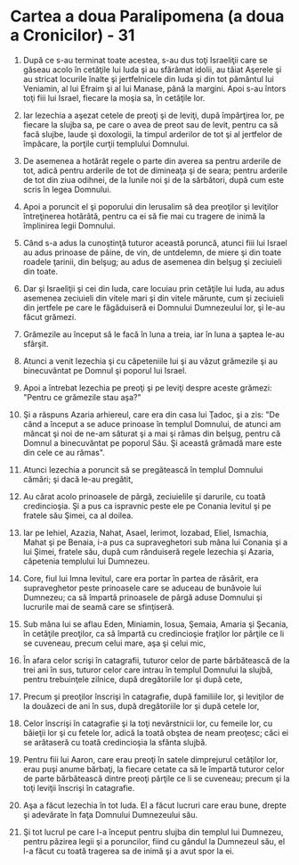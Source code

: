 # Cartea a doua Paralipomena (a doua a Cronicilor) - 31

1. După ce s-au terminat toate acestea, s-au dus toţi Israeliţii care se găseau acolo în cetăţile lui Iuda şi au sfărâmat idolii, au tăiat Aşerele şi au stricat locurile înalte şi jertfelnicele din Iuda şi din tot pământul lui Veniamin, al lui Efraim şi al lui Manase, până la margini. Apoi s-au întors toţi fiii lui Israel, fiecare la moşia sa, în cetăţile lor. 

2. Iar Iezechia a aşezat cetele de preoţi şi de leviţi, după împărţirea lor, pe fiecare la slujba sa, pe care o avea de preot sau de levit, pentru ca să facă slujbe, laude şi doxologii, la timpul arderilor de tot şi al jertfelor de împăcare, la porţile curţii templului Domnului. 

3. De asemenea a hotărât regele o parte din averea sa pentru arderile de tot, adică pentru arderile de tot de dimineaţa şi de seara; pentru arderile de tot din ziua odihnei, de la lunile noi şi de la sărbători, după cum este scris în legea Domnului. 

4. Apoi a poruncit el şi poporului din Ierusalim să dea preoţilor şi leviţilor întreţinerea hotărâtă, pentru ca ei să fie mai cu tragere de inimă la împlinirea legii Domnului. 

5. Când s-a adus la cunoştinţă tuturor această poruncă, atunci fiii lui Israel au adus prinoase de pâine, de vin, de untdelemn, de miere şi din toate roadele ţarinii, din belşug; au adus de asemenea din belşug şi zeciuieli din toate. 

6. Dar şi Israeliţii şi cei din Iuda, care locuiau prin cetăţile lui Iuda, au adus asemenea zeciuieli din vitele mari şi din vitele mărunte, cum şi zeciuieli din jertfele pe care le făgăduiseră ei Domnului Dumnezeului lor, şi le-au făcut grămezi. 

7. Grămezile au început să le facă în luna a treia, iar în luna a şaptea le-au sfârşit. 

8. Atunci a venit Iezechia şi cu căpeteniile lui şi au văzut grămezile şi au binecuvântat pe Domnul şi poporul lui Israel. 

9. Apoi a întrebat Iezechia pe preoţi şi pe leviţi despre aceste grămezi: "Pentru ce grămezile stau aşa?" 

10. Şi a răspuns Azaria arhiereul, care era din casa lui Ţadoc, şi a zis: "De când a început a se aduce prinoase în templul Domnului, de atunci am mâncat şi noi de ne-am săturat şi a mai şi rămas din belşug, pentru că Domnul a binecuvântat pe poporul Său. Şi această grămadă mare este din cele ce au rămas". 

11. Atunci Iezechia a poruncit să se pregătească în templul Domnului cămări; şi dacă le-au pregătit, 

12. Au cărat acolo prinoasele de pârgă, zeciuielile şi darurile, cu toată credincioşia. Şi a pus ca ispravnic peste ele pe Conania levitul şi pe fratele său Şimei, ca al doilea. 

13. Iar pe Iehiel, Azazia, Nahat, Asael, Ierimot, Iozabad, Eliel, Ismachia, Mahat şi pe Benaia, i-a pus ca supraveghetori sub mâna lui Conania şi a lui Şimei, fratele său, după cum rânduiseră regele Iezechia şi Azaria, căpetenia templului lui Dumnezeu. 

14. Core, fiul lui Imna levitul, care era portar în partea de răsărit, era supraveghetor peste prinoasele care se aduceau de bunăvoie lui Dumnezeu; ca să împartă prinoasele de pârgă aduse Domnului şi lucrurile mai de seamă care se sfinţiseră. 

15. Sub mâna lui se aflau Eden, Miniamin, Iosua, Şemaia, Amaria şi Şecania, în cetăţile preoţilor, ca să împartă cu credincioşie fraţilor lor părţile ce li se cuveneau, precum celui mare, aşa şi celui mic, 

16. În afara celor scrişi în catagrafii, tuturor celor de parte bărbătească de la trei ani în sus, tuturor celor care intrau în templul Domnului la slujbă, pentru trebuinţele zilnice, după dregătoriile lor şi după cete, 

17. Precum şi preoţilor înscrişi în catagrafie, după familiile lor, şi leviţilor de la douăzeci de ani în sus, după dregătoriile lor şi după cetele lor, 

18. Celor înscrişi în catagrafie şi la toţi nevârstnicii lor, cu femeile lor, cu băieţii lor şi cu fetele lor, adică la toată obştea de neam preoţesc; căci ei se arătaseră cu toată credincioşia la sfânta slujbă. 

19. Pentru fiii lui Aaron, care erau preoţi în satele dimprejurul cetăţilor lor, erau puşi anume bărbaţi, la fiecare cetate ca să le împartă tuturor celor de parte bărbătească dintre preoţi părţile ce li se cuveneau; precum şi la toţi leviţii înscrişi în catagrafie. 

20. Aşa a făcut Iezechia în tot Iuda. El a făcut lucruri care erau bune, drepte şi adevărate în faţa Domnului Dumnezeului său. 

21. Şi tot lucrul pe care l-a început pentru slujba din templul lui Dumnezeu, pentru păzirea legii şi a poruncilor, fiind cu gândul la Dumnezeul său, el l-a făcut cu toată tragerea sa de inimă şi a avut spor la ei. 

